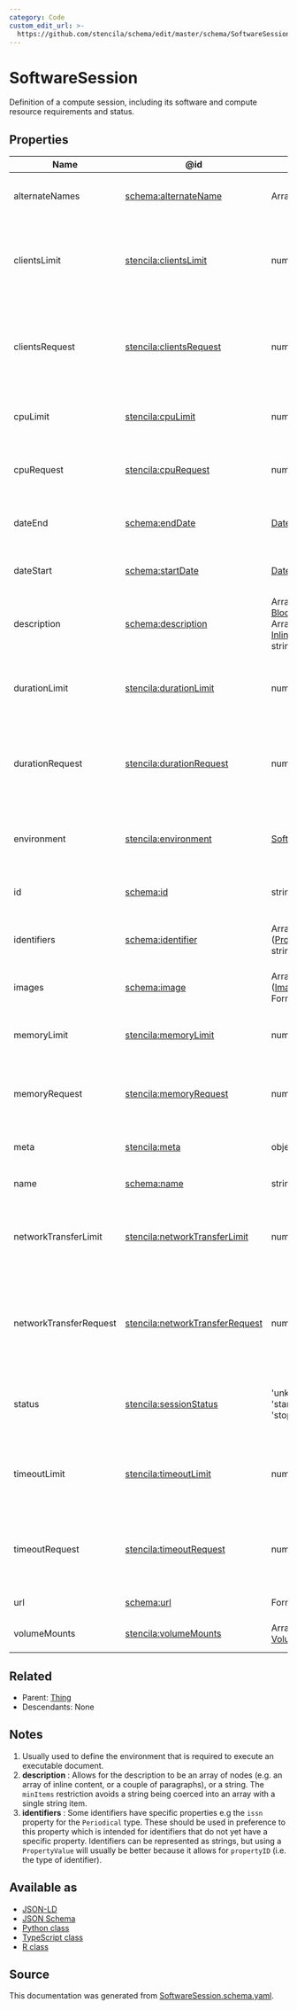 ```yaml
---
category: Code
custom_edit_url: >-
  https://github.com/stencila/schema/edit/master/schema/SoftwareSession.schema.yaml
---
```


# SoftwareSession

Definition of a compute session, including its software and compute resource requirements and status. 

## Properties

| Name                   | @id                                                                                       | Type                                                                                                 | Description                                                               | Inherited from                        |
| ---------------------- | ----------------------------------------------------------------------------------------- | ---------------------------------------------------------------------------------------------------- | ------------------------------------------------------------------------- | ------------------------------------- |
| alternateNames         | [schema:alternateName](https://schema.org/alternateName)                                  | Array of string                                                                                      | Alternate names (aliases) for the item.                                   | [Thing](Thing.md)                     |
| clientsLimit           | [stencila:clientsLimit](https://schema.stenci.la/clientsLimit.jsonld)                     | number                                                                                               | The maximum number of concurrent clients the session is limited to.       | [SoftwareSession](SoftwareSession.md) |
| clientsRequest         | [stencila:clientsRequest](https://schema.stenci.la/clientsRequest.jsonld)                 | number                                                                                               | The maximum number of concurrent clients requested for the session.       | [SoftwareSession](SoftwareSession.md) |
| cpuLimit               | [stencila:cpuLimit](https://schema.stenci.la/cpuLimit.jsonld)                             | number                                                                                               | The amount of CPU the session is limited to.                              | [SoftwareSession](SoftwareSession.md) |
| cpuRequest             | [stencila:cpuRequest](https://schema.stenci.la/cpuRequest.jsonld)                         | number                                                                                               | The amount of CPU requested for the session.                              | [SoftwareSession](SoftwareSession.md) |
| dateEnd                | [schema:endDate](https://schema.org/endDate)                                              | [Date](Date.md)                                                                                      | The date-time that the session ended.                                     | [SoftwareSession](SoftwareSession.md) |
| dateStart              | [schema:startDate](https://schema.org/startDate)                                          | [Date](Date.md)                                                                                      | The date-time that the session began.                                     | [SoftwareSession](SoftwareSession.md) |
| description            | [schema:description](https://schema.org/description)                                      | Array of [BlockContent](BlockContent.md) _or_ Array of [InlineContent](InlineContent.md) _or_ string | A description of the item. See note [2](#notes).                          | [Thing](Thing.md)                     |
| durationLimit          | [stencila:durationLimit](https://schema.stenci.la/durationLimit.jsonld)                   | number                                                                                               | The maximum duration (seconds) the session is limited to.                 | [SoftwareSession](SoftwareSession.md) |
| durationRequest        | [stencila:durationRequest](https://schema.stenci.la/durationRequest.jsonld)               | number                                                                                               | The maximum duration (seconds) requested for the session.                 | [SoftwareSession](SoftwareSession.md) |
| environment            | [stencila:environment](https://schema.stenci.la/environment.jsonld)                       | [SoftwareEnvironment](SoftwareEnvironment.md)                                                        | The software environment to execute this session in.                      | [SoftwareSession](SoftwareSession.md) |
| id                     | [schema:id](https://schema.org/id)                                                        | string                                                                                               | The identifier for this item.                                             | [Entity](Entity.md)                   |
| identifiers            | [schema:identifier](https://schema.org/identifier)                                        | Array of ([PropertyValue](PropertyValue.md) _or_ string)                                             | Any kind of identifier for any kind of Thing. See note [3](#notes).       | [Thing](Thing.md)                     |
| images                 | [schema:image](https://schema.org/image)                                                  | Array of ([ImageObject](ImageObject.md) _or_ Format 'uri')                                           | Images of the item.                                                       | [Thing](Thing.md)                     |
| memoryLimit            | [stencila:memoryLimit](https://schema.stenci.la/memoryLimit.jsonld)                       | number                                                                                               | The amount of memory that the session is limited to.                      | [SoftwareSession](SoftwareSession.md) |
| memoryRequest          | [stencila:memoryRequest](https://schema.stenci.la/memoryRequest.jsonld)                   | number                                                                                               | The amount of memory requested for the session.                           | [SoftwareSession](SoftwareSession.md) |
| meta                   | [stencila:meta](https://schema.stenci.la/meta.jsonld)                                     | object                                                                                               | Metadata associated with this item.                                       | [Entity](Entity.md)                   |
| name                   | [schema:name](https://schema.org/name)                                                    | string                                                                                               | The name of the item.                                                     | [Thing](Thing.md)                     |
| networkTransferLimit   | [stencila:networkTransferLimit](https://schema.stenci.la/networkTransferLimit.jsonld)     | number                                                                                               | The amount of network data transfer (GiB) that the session is limited to. | [SoftwareSession](SoftwareSession.md) |
| networkTransferRequest | [stencila:networkTransferRequest](https://schema.stenci.la/networkTransferRequest.jsonld) | number                                                                                               | The amount of network data transfer (GiB) requested for the session.      | [SoftwareSession](SoftwareSession.md) |
| status                 | [stencila:sessionStatus](https://schema.stenci.la/sessionStatus.jsonld)                   | 'unknown', 'starting', 'started', 'stopping', 'stopped', 'failed'                                    | The status of the session (starting, stopped, etc).                       | [SoftwareSession](SoftwareSession.md) |
| timeoutLimit           | [stencila:timeoutLimit](https://schema.stenci.la/timeoutLimit.jsonld)                     | number                                                                                               | The inactivity timeout (seconds) the session is limited to.               | [SoftwareSession](SoftwareSession.md) |
| timeoutRequest         | [stencila:timeoutRequest](https://schema.stenci.la/timeoutRequest.jsonld)                 | number                                                                                               | The inactivity timeout (seconds) requested for the session.               | [SoftwareSession](SoftwareSession.md) |
| url                    | [schema:url](https://schema.org/url)                                                      | Format 'uri'                                                                                         | The URL of the item.                                                      | [Thing](Thing.md)                     |
| volumeMounts           | [stencila:volumeMounts](https://schema.stenci.la/volumeMounts.jsonld)                     | Array of [VolumeMount](VolumeMount.md)                                                               | Volumes to mount in the session.                                          | [SoftwareSession](SoftwareSession.md) |

## Related

-   Parent: [Thing](Thing.md)
-   Descendants: None

## Notes

1.  Usually used to define the environment that is required to execute an executable document.
2.  **description** : Allows for the description to be an array of nodes (e.g. an array of inline content, or a couple of paragraphs), or a string. The `minItems` restriction avoids a string being coerced into an array with a single string item.
3.  **identifiers** : Some identifiers have specific properties e.g the `issn` property for the `Periodical` type. These should be used in preference to this property which is intended for identifiers that do not yet have a specific property. Identifiers can be represented as strings, but using a `PropertyValue` will usually be better because it allows for `propertyID` (i.e. the type of identifier).

## Available as

-   [JSON-LD](https://schema.stenci.la/SoftwareSession.jsonld)
-   [JSON Schema](https://schema.stenci.la/v1/SoftwareSession.schema.json)
-   [Python class](https://stencila.github.io/schema/py/docs/types.html#schema.types.SoftwareSession)
-   [TypeScript class](https://stencila.github.io/schema/ts/docs/interfaces/softwaresession.html)
-   [R class](https://cran.r-project.org/web/packages/stencilaschema/stencilaschema.pdf)

## Source

This documentation was generated from [SoftwareSession.schema.yaml](https://github.com/stencila/schema/blob/master/schema/SoftwareSession.schema.yaml).
